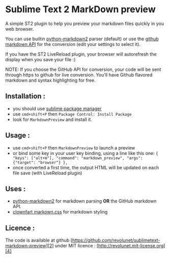 Sublime Text 2 MarkDown preview
===============================

A simple ST2 plugin to help you preview your markdown files quickly in you web browser.

You can use builtin [python-markdown2][0] parser (default) or use the [github markdown API][5] for the conversion (edit your settings to select it).

If you have the ST2 LiveReload plugin, your browser will autorefresh the display when you save your file :)

NOTE: If you choose the GitHub API for conversion, your code will be sent through https to github for live conversion. You'll have Github flavored markdown and syntax highlighting for free.

## Installation :

 - you should use [sublime package manager][3]
 - use `cmd+shift+P` then `Package Control: Install Package`
 - look for `MarkdownPreview` and install it.

## Usage :

 - use `cmd+shift+P` then `MarkdownPreview` to launch a preview
 - or bind some key in your user key binding, using a line like this one:
   `{ "keys": ["alt+m"], "command": "markdown_preview", "args": {"target": "browser"} },`
 - once converted a first time, the output HTML will be updated on each file save (with LiveReload plugin)

## Uses :

 - [python-markdown2][0] for markdown parsing **OR** the GitHub markdown API.
 - [clownfart markown.css][1] for markdown styling


## Licence :

The code is available at github [https://github.com/revolunet/sublimetext-markdown-preview][2] under MIT licence : [http://revolunet.mit-license.org][4]

 [0]: https://github.com/trentm/python-markdown2
 [1]: https://github.com/clownfart/Markdown-CSS
 [2]: https://github.com/revolunet/sublimetext-markdown-preview
 [3]: http://wbond.net/sublime_packages/package_control
 [4]: http://revolunet.mit-license.org
 [5]: http://developer.github.com/v3/markdown

